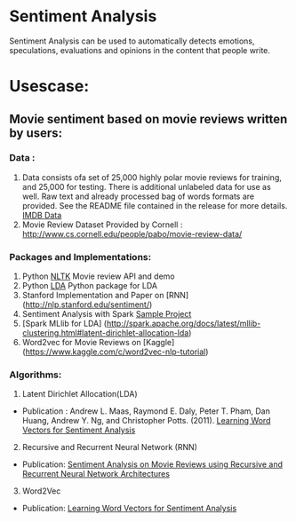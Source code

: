 # Sentiment Analysis

Sentiment Analysis can be used to automatically detects emotions, speculations, evaluations and opinions in the content that people write.

# Usescase:
## Movie sentiment based on movie reviews written by users:
### Data : 
1. Data consists ofa set of 25,000 highly polar movie reviews for training, and 25,000 for testing. There is additional unlabeled data for use as well. Raw text and already processed bag of words formats are provided. See the README file contained in the release for more details. [IMDB Data](https://www.dropbox.com/s/zm8fgjmpcu7080b/aclImdb_v1.tar.gz?dl=0)
2. Movie Review Dataset Provided by Cornell : http://www.cs.cornell.edu/people/pabo/movie-review-data/

### Packages and Implementations:
1. Python [NLTK](http://text-processing.com/demo/sentiment/) Movie review API and demo
2. Python [LDA](http://chrisstrelioff.ws/sandbox/2014/11/13/getting_started_with_latent_dirichlet_allocation_in_python.html) Python package for LDA
3. Stanford Implementation and Paper on [RNN] (http://nlp.stanford.edu/sentiment/)
4. Sentiment Analysis with Spark [Sample Project](https://github.com/zdata-inc/SparkSampleProject)
5. [Spark MLlib for LDA] (http://spark.apache.org/docs/latest/mllib-clustering.html#latent-dirichlet-allocation-lda)
6. Word2vec for Movie Reviews on [Kaggle] (https://www.kaggle.com/c/word2vec-nlp-tutorial)

### Algorithms:
1. Latent Dirichlet Allocation(LDA)
  - Publication : Andrew L. Maas, Raymond E. Daly, Peter T. Pham, Dan Huang, Andrew Y. Ng, and Christopher Potts. (2011). [Learning Word Vectors for Sentiment Analysis](http://ai.stanford.edu/~amaas/papers/wvSent_acl2011.pdf)

2. Recursive and Recurrent Neural Network (RNN)
  - Publication: [Sentiment Analysis on Movie Reviews using Recursive and Recurrent Neural Network Architectures](https://cs224d.stanford.edu/reports/TimmarajuAditya.pdf)
  
3. Word2Vec
  - Publication: [Learning Word Vectors for Sentiment Analysis](http://ai.stanford.edu/~ang/papers/acl11-WordVectorsSentimentAnalysis.pdf)
